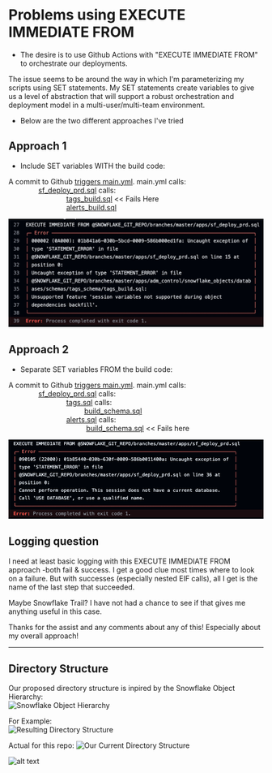 # Problems using EXECUTE IMMEDIATE FROM

- The desire is to use Github Actions with "EXECUTE IMMEDIATE FROM" to orchestrate our deployments.  

The issue seems to be around the way in which I'm parameterizing my scripts using SET statements.  My SET statements create variables to give us a level  of abstraction that will support a robust orchestration and deployment model in a multi-user/multi-team environment.

- Below are the two different approaches I've tried

## Approach 1
- Include SET variables WITH the build code:

A commit to Github [triggers main.yml](/.github/workflows/main.yml).  main.yml calls:  
&nbsp;&nbsp;&nbsp;&nbsp;&nbsp;&nbsp;&nbsp;&nbsp;&nbsp;&nbsp;&nbsp;&nbsp;&nbsp;&nbsp;&nbsp;[sf_deploy_prd.sql](apps/sf_deploy_prd.sql) calls:  
&nbsp;&nbsp;&nbsp;&nbsp;&nbsp;&nbsp;&nbsp;&nbsp;&nbsp;&nbsp;&nbsp;&nbsp;&nbsp;&nbsp;&nbsp;&nbsp;&nbsp;&nbsp;&nbsp;&nbsp;&nbsp;&nbsp;&nbsp;&nbsp;&nbsp;&nbsp;&nbsp;&nbsp;&nbsp;[tags_build.sql](apps/adm_control/snowflake_objects/databases/adm_control_db/schemas/tags/tags_build.sql)  << Fails Here  
&nbsp;&nbsp;&nbsp;&nbsp;&nbsp;&nbsp;&nbsp;&nbsp;&nbsp;&nbsp;&nbsp;&nbsp;&nbsp;&nbsp;&nbsp;&nbsp;&nbsp;&nbsp;&nbsp;&nbsp;&nbsp;&nbsp;&nbsp;&nbsp;&nbsp;&nbsp;&nbsp;&nbsp;&nbsp;[alerts_build.sql](apps/adm_control/snowflake_objects/databases/adm_control_db/schemas/alerts/alerts_build.sql)  







![alt text](.images/include_vars.png)

## Approach 2
- Separate SET variables FROM the build code:

A commit to Github [triggers main.yml](/.github/workflows/main.yml).  main.yml calls:  
&nbsp;&nbsp;&nbsp;&nbsp;&nbsp;&nbsp;&nbsp;&nbsp;&nbsp;&nbsp;&nbsp;&nbsp;&nbsp;&nbsp;&nbsp;[sf_deploy_prd.sql](apps/sf_deploy_prd.sql) calls:  
&nbsp;&nbsp;&nbsp;&nbsp;&nbsp;&nbsp;&nbsp;&nbsp;&nbsp;&nbsp;&nbsp;&nbsp;&nbsp;&nbsp;&nbsp;&nbsp;&nbsp;&nbsp;&nbsp;&nbsp;&nbsp;&nbsp;&nbsp;&nbsp;&nbsp;&nbsp;&nbsp;&nbsp;&nbsp;[tags.sql](apps/adm_control/snowflake_objects/databases/adm_control_db/schemas/tags/tags.sql) calls:  
&nbsp;&nbsp;&nbsp;&nbsp;&nbsp;&nbsp;&nbsp;&nbsp;&nbsp;&nbsp;&nbsp;&nbsp;&nbsp;&nbsp;&nbsp;&nbsp;&nbsp;&nbsp;&nbsp;&nbsp;&nbsp;&nbsp;&nbsp;&nbsp;&nbsp;&nbsp;&nbsp;&nbsp;&nbsp;&nbsp;&nbsp;&nbsp;&nbsp;&nbsp;&nbsp;&nbsp;&nbsp;&nbsp;[build_schema.sql](apps/build_schema.sql)  
&nbsp;&nbsp;&nbsp;&nbsp;&nbsp;&nbsp;&nbsp;&nbsp;&nbsp;&nbsp;&nbsp;&nbsp;&nbsp;&nbsp;&nbsp;&nbsp;&nbsp;&nbsp;&nbsp;&nbsp;&nbsp;&nbsp;&nbsp;&nbsp;&nbsp;&nbsp;&nbsp;&nbsp;&nbsp;[alerts.sql](apps/adm_control/snowflake_objects/databases/adm_control_db/schemas/alerts/alerts.sql) calls:  
&nbsp;&nbsp;&nbsp;&nbsp;&nbsp;&nbsp;&nbsp;&nbsp;&nbsp;&nbsp;&nbsp;&nbsp; &nbsp;&nbsp;&nbsp;&nbsp;&nbsp;&nbsp;&nbsp;&nbsp;&nbsp;&nbsp;&nbsp;&nbsp;&nbsp;&nbsp;&nbsp;&nbsp;&nbsp;&nbsp;&nbsp;&nbsp;&nbsp;&nbsp;&nbsp;&nbsp;&nbsp;&nbsp;[build_schema.sql](apps/build_schema.sql)  << Fails here  

![alt text](.images/separate_vars.png)

<!-- ## Database Notes
![alt text](.images/db_image.png) -->

## Logging question

I need at least basic logging with this EXECUTE IMMEDIATE FROM approach -both fail & success. I get a good clue most times where to look on a failure. But with successes (especially nested EIF calls), all I get is the name of the last step that succeeded. 

Maybe Snowflake Trail? I have not had a chance to see if that gives me anything useful in this case.

Thanks for the assist and any comments about any of this! Especially about my overall approach!

--------------------------------------------------------------  
## Directory Structure 




<!-- ```
mkdir -p ./apps/fin_sales/{snowflake_objects/databases/fin_sales_db/schemas/alerts/{externalTables,fileFormats,maskingPolicies,pipes,stages,streams,tables,tasks,views,sequences,storedProcedures,udfs,streams,tasks},scripts};  
``` -->

Our proposed directory structure is inpired by the Snowflake Object Hierarchy:  
![Snowflake Object Hierarchy](./.images/snowflakeObjectHierarchy.png)

For Example:  
![Resulting Directory Structure](./.images/directoryStructure.png)

Actual for this repo:
![Our Current Directory Structure](./.images/actualDirectoryStructure.png)


![alt text](image.png)